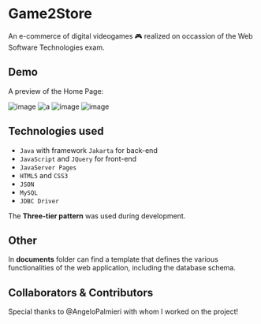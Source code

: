 # Game2Store
An e-commerce of digital videogames :video_game: realized on occassion of the Web Software Technologies exam.

## Demo
A preview of the Home Page:

![image](https://user-images.githubusercontent.com/114738583/196822956-d976a07a-81f4-4421-a32d-d2e149cf464e.png)
![a](https://user-images.githubusercontent.com/114738583/196823162-8a14f520-f1e1-42bf-b0b5-723c9299243d.jpg)
![image](https://user-images.githubusercontent.com/114738583/196823295-bc51eb58-9d98-427d-8c3d-c8c152c7cff4.png)
![image](https://user-images.githubusercontent.com/114738583/196824696-994f1a5e-afdc-4290-b5ab-9c18f4f79c4b.png)

## Technologies used
* ```Java``` with framework ```Jakarta``` for back-end
* ```JavaScript``` and ```JQuery``` for front-end
* ```JavaServer Pages``` 
* ```HTML5``` and ```CSS3```
* ```JSON```
* ```MySQL```
* ```JDBC Driver```

The **Three-tier pattern** was used during development.

## Other
In **documents** folder can find a template that defines the various functionalities of the web application, including the database schema.

## Collaborators & Contributors
Special thanks to @AngeloPalmieri with whom I worked on the project! 
